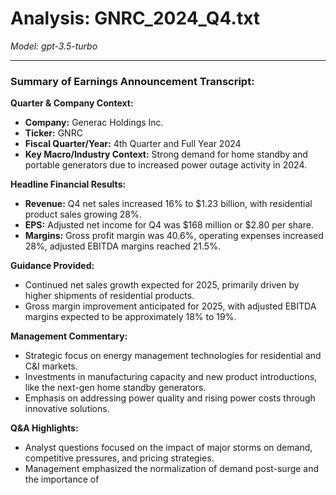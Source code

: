 # Analysis: GNRC_2024_Q4.txt

*Model: gpt-3.5-turbo*

---

### Summary of Earnings Announcement Transcript:

**Quarter & Company Context:**
- **Company:** Generac Holdings Inc.
- **Ticker:** GNRC
- **Fiscal Quarter/Year:** 4th Quarter and Full Year 2024
- **Key Macro/Industry Context:** Strong demand for home standby and portable generators due to increased power outage activity in 2024.

**Headline Financial Results:**
- **Revenue:** Q4 net sales increased 16% to $1.23 billion, with residential product sales growing 28%.
- **EPS:** Adjusted net income for Q4 was $168 million or $2.80 per share.
- **Margins:** Gross profit margin was 40.6%, operating expenses increased 28%, adjusted EBITDA margins reached 21.5%.

**Guidance Provided:**
- Continued net sales growth expected for 2025, primarily driven by higher shipments of residential products.
- Gross margin improvement anticipated for 2025, with adjusted EBITDA margins expected to be approximately 18% to 19%.

**Management Commentary:**
- Strategic focus on energy management technologies for residential and C&I markets.
- Investments in manufacturing capacity and new product introductions, like the next-gen home standby generators.
- Emphasis on addressing power quality and rising power costs through innovative solutions.

**Q&A Highlights:**
- Analyst questions focused on the impact of major storms on demand, competitive pressures, and pricing strategies.
- Management emphasized the normalization of demand post-surge and the importance of